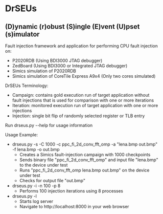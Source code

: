 # DrSEUs
## (D)ynamic (r)obust (S)ingle (E)vent (U)pset (s)imulator

Fault injection framework and application for performing CPU fault injection on:

* P2020RDB (Using BDI3000 JTAG debugger)
* ZedBoard (Using BDI3000 or Integrated JTAG debugger)
* Simics simulation of P2020RDB
* Simics simulation of CoreTile Express A9x4 (Only two cores simulated)

DrSEUs Terminology:

* Campaign: contains gold execution run of target application without fault injections that is used for comparison with one or more iterations
* Iteration: monitored execution run of target application with one or more injections
* Injection: single bit flip of randomly selected register or TLB entry

Run drseus.py --help for usage information

Usage Example:

* drseus.py -s -C 1000 -c ppc_fi_2d_conv_fft_omp -a "lena.bmp out.bmp" -f lena.bmp -o out.bmp
    * Creates a Simics fault-injection campaign with 1000 checkpoints
    * Sends binary file "ppc_fi_2d_conv_fft_omp" and input file "lena.bmp" to the device under test
    * Runs "ppc_fi_2d_conv_fft_omp lena.bmp out.bmp" on the device under test
    * Checks for output file "out.bmp"
* drseus.py -i -n 100 -p 8
    * Performs 100 injection iterations using 8 processes
* drseus.py -l
    * Starts log server
    * Navigate to http://localhost:8000 in your web browser
